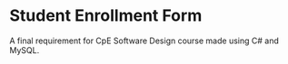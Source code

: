 # Student Enrollment Form
A final requirement for CpE Software Design course made using C# and MySQL.
